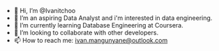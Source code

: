 - 👋 Hi, I’m @Ivanitchoo
- 👀 I’m an aspiring Data Analyst and i'm interested in data engineering.
- 🌱 I’m currently learning Database Engineering at Coursera.  
- 💞️ I’m looking to collaborate with other developers.
- 📫 How to reach me: ivan.mangunyane@outlook.com

<!---
Ivanitchoo/Ivanitchoo is a ✨ special ✨ repository because its `README.md` (this file) appears on your GitHub profile.
You can click the Preview link to take a look at your changes.
--->
